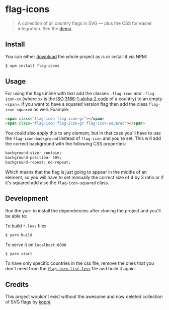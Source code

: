 # flag-icons

> A collection of all country flags in SVG — plus the CSS for easier integration. See the [demo](https://flagicons.lipis.dev).

## Install

You can either [download](https://github.com/lipis/flag-icons/archive/main.zip) the whole project as is or install it via NPM:

```bash
$ npm install flag-icons
```

## Usage

For using the flags inline with text add the classes `.flag-icon` and `.flag-icon-xx` (where `xx` is the [ISO 3166-1-alpha-2 code](https://www.iso.org/obp/ui/#search/code/) of a country) to an empty `<span>`. If you want to have a squared version flag then add the class `flag-icon-squared` as well. Example:

```html
<span class="flag-icon flag-icon-gr"></span>
<span class="flag-icon flag-icon-gr flag-icon-squared"></span>
```

You could also apply this to any element, but in that case you'll have to use the `flag-icon-background` instead of `flag-icon` and you're set. This will add the correct background with the following CSS properties:

```css
background-size: contain;
background-position: 50%;
background-repeat: no-repeat;
```

Which means that the flag is just going to appear in the middle of an element, so you will have to set manually the correct size of 4 by 3 ratio or if it's squared add also the `flag-icon-squared` class.

## Development

Run the `yarn` to install the dependencies after cloning the project and you'll be able to:

To build `*.less` files

```bash
$ yarn build
```

To serve it on `localhost:8000`

```bash
$ yarn start
```

To have only specific countries in the css file, remove the ones that you don't need from the [`flag-icon-list.less`](https://github.com/lipis/flag-icons/blob/master/less/flag-icon-list.less) file and build it again.

## Credits

This project wouldn't exist without the awesome and now deleted collection of SVG flags by [koppi](https://github.com/koppi).

